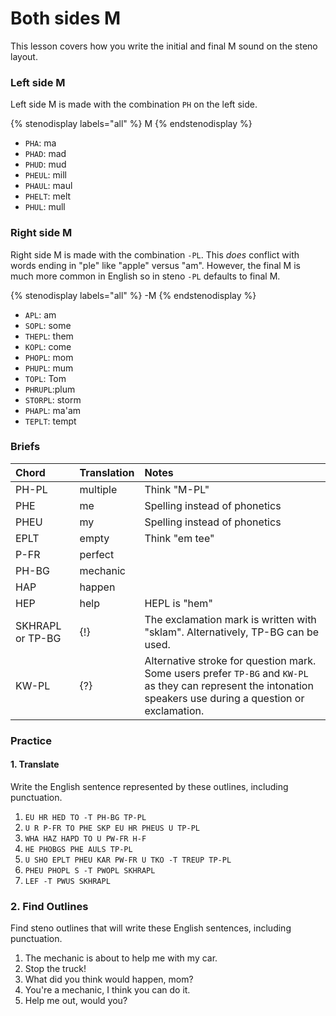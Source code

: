 # Both sides M

This lesson covers how you write the initial and final M sound on the steno layout.

### Left side M

Left side M is made with the combination `PH` on the left side.

{% stenodisplay labels="all" %}
M
{% endstenodisplay %}

* `PHA`: ma
* `PHAD`: mad
* `PHUD`: mud
* `PHEUL`: mill
* `PHAUL`: maul
* `PHELT`: melt
* `PHUL`: mull

### Right side M

Right side M is made with the combination `-PL`. This _does_ conflict with words ending in "ple" like "apple" versus "am". However, the final M is much more common in English so in steno `-PL` defaults to final M.

{% stenodisplay labels="all" %}
-M
{% endstenodisplay %}

* `APL`: am
* `SOPL`: some
* `THEPL`: them
* `KOPL`: come
* `PHOPL`: mom
* `PHUPL`: mum
* `TOPL`: Tom
* `PHRUPL`:plum
* `STORPL`: storm
* `PHAPL`: ma'am
* `TEPLT`: tempt

### Briefs

| Chord            | Translation | Notes                                                                                                                                                       |
|:-----------------|:------------|:------------------------------------------------------------------------------------------------------------------------------------------------------------|
| PH-PL            | multiple    | Think "M-PL"                                                                                                                                                |
| PHE              | me          | Spelling instead of phonetics                                                                                                                              |
| PHEU             | my          | Spelling instead of phonetics                                                                                                                              |
| EPLT             | empty       | Think "em tee"                                                                                                                                              |
| P-FR             | perfect     |                                                                                                                                                             |
| PH-BG            | mechanic    |                                                                                                                                                             |
| HAP              | happen      |                                                                                                                                                             |
| HEP              | help        | HEPL is "hem"                                                                                                                                               |
| SKHRAPL or TP-BG | {!}         | The exclamation mark is written with "sklam". Alternatively, TP-BG can be used.                                                                             |
| KW-PL            | {?}         | Alternative stroke for question mark. Some users prefer `TP-BG` and `KW-PL` as they can represent the intonation speakers use during a question or exclamation. |

### Practice

#### 1. Translate

Write the English sentence represented by these outlines, including punctuation.

1. `EU HR HED TO -T PH-BG TP-PL`
2. `U R P-FR TO PHE SKP EU HR PHEUS U TP-PL`
3. `WHA HAZ HAPD TO U PW-FR H-F`
4. `HE PHOBGS PHE AULS TP-PL`
5. `U SHO EPLT PHEU KAR PW-FR U TKO -T TREUP TP-PL`
6. `PHEU PHOPL S -T PWOPL SKHRAPL`
7. `LEF -T PWUS SKHRAPL`

### 2. Find Outlines

Find steno outlines that will write these English sentences, including punctuation.

1. The mechanic is about to help me with my car.
2. Stop the truck!
3. What did you think would happen, mom?
4. You're a mechanic, I think you can do it.
5. Help me out, would you?
